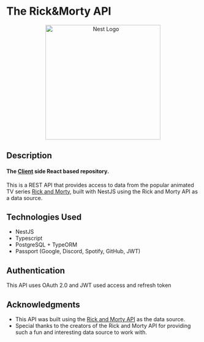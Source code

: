 # The Rick&Morty API
<p align="center">
  <a href="https://the-rick-morty.vercel.app" target="_blank"><img src="https://www.freepnglogos.com/uploads/rick-and-morty-png/rick-and-morty-portal-shoes-white-clothing-zavvi-23.png" width="300" alt="Nest Logo" /></a>
</p>

## Description

#### The [Client](https://github.com/moneyandfame7/rick-morty) side React based repository.

This is a REST API that provides access to data from the popular animated TV series <a href='https://www.adultswim.com/videos/rick-and-morty'>Rick and Morty</a>, built with NestJS using the Rick and Morty API as a data source.

## Technologies Used

- NestJS
- Typescript
- PostgreSQL + TypeORM
- Passport (Google, Discord, Spotify, GitHub, JWT)

## Authentication

This API uses OAuth 2.0 and JWT used access and refresh token


## Acknowledgments

- This API was built using the [Rick and Morty API](https://rickandmortyapi.com) as the data source.
- Special thanks to the creators of the Rick and Morty API for providing such a fun and interesting data source to work
  with.
